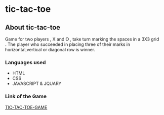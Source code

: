 
# tic-tac-toe
## About tic-tac-toe
Game for two players , X and O , take turn marking the spaces in a 3X3 grid . The player who succeeded in placing three of their marks in horizontal,vertical or diagonal row is winner.


### Languages used
 * HTML
 * CSS
 * JAVASCRIPT & JQUARY
 

### Link of the Game
[TIC-TAC-TOE-GAME]( https://pages.git.generalassemb.ly/SamiahAl/tic-tac-toe/ )
